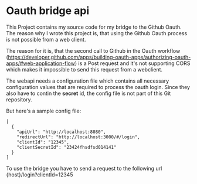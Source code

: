 # Oauth bridge api

This Project contains my source code for my bridge to the Github Oauth. The reason why I wrote this
project is, that using the Github Oauth process is not possible from a web client.

The reason for it is, that the second call to Github in the Oauth workflow
(https://developer.github.com/apps/building-oauth-apps/authorizing-oauth-apps/#web-application-flow) 
is a Post request and it's not supporting CORS which makes it impossible to send this request from a
webclient.

The webapi needs a configuration file which contains all necessary configuration values that are
required to process the oauth login. Since they also have to contin the **secret** id, the config file
is not part of this Git repository.

But here's a sample config file:

```
[
  {
    "apiUrl": "http://localhost:8080",
    "redirectUrl": "http://localhost:3000/#/login",
    "clientId": "12345",
    "clientSecretId": "23424fhsdfsd014141"
  }
]
```

To use the bridge you have to send a request to the following url {host}/login?clientId=12345


